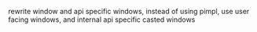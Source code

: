 rewrite window and api specific windows, instead of using pimpl, use user facing windows, and internal api specific casted windows